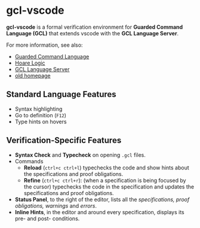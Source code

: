 # gcl-vscode
**gcl-vscode** is a formal verification environment for **Guarded Command Language (GCL)** that extends vscode with the **GCL Language Server**.

For more information, see also:
- [Guarded Command Language](https://en.wikipedia.org/wiki/Guarded_Command_Language)
- [Hoare Logic](https://en.wikipedia.org/wiki/Hoare_logic)
- [GCL Language Server](https://github.com/scmlab/gcl)
- [old homepage](https://scmlab.github.io/guabao/)

## Standard Language Features
- Syntax highlighting
- Go to definition (`F12`)
- Type hints on hovers

## Verification-Specific Features
- **Syntax Check** and **Typecheck** on opening `.gcl` files.
- Commands
    - **Reload** (`ctrl+c ctrl+l`) typechecks the code and show hints about the specifications and proof obligations.
    - **Refine** (`ctrl+c ctrl+r`): (when a specification is being focused by the cursor) typechecks the code in the specification and updates the specifications and proof obligations. 
- **Status Panel**, to the right of the editor, lists all the *specifications, proof obligations, warnings* and *errors*.
- **Inline Hints**, in the editor and around every specification, displays its pre- and post- conditions.

